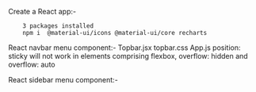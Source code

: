Create a React app:-

        3 packages installed
        npm i  @material-ui/icons @material-ui/core recharts

React navbar menu component:-
        Topbar.jsx
        topbar.css
        App.js
        position: sticky will not work in elements comprising flexbox, overflow: hidden and overflow: auto

React sidebar menu component:-
